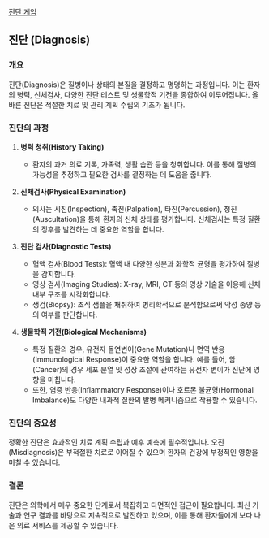 
[진단 게임](jhttps://www.lemonaa.com/diagnosis)
## 진단 (Diagnosis)

### 개요
진단(Diagnosis)은 질병이나 상태의 본질을 결정하고 명명하는 과정입니다. 이는 환자의 병력, 신체검사, 다양한 진단 테스트 및 생물학적 기전을 종합하여 이루어집니다. 올바른 진단은 적절한 치료 및 관리 계획 수립의 기초가 됩니다.

### 진단의 과정

1. **병력 청취(History Taking)**
   - 환자의 과거 의료 기록, 가족력, 생활 습관 등을 청취합니다. 이를 통해 질병의 가능성을 추정하고 필요한 검사를 결정하는 데 도움을 줍니다.
   
2. **신체검사(Physical Examination)**
   - 의사는 시진(Inspection), 촉진(Palpation), 타진(Percussion), 청진(Auscultation)을 통해 환자의 신체 상태를 평가합니다. 신체검사는 특정 질환의 징후를 발견하는 데 중요한 역할을 합니다.

3. **진단 검사(Diagnostic Tests)**
   - 혈액 검사(Blood Tests): 혈액 내 다양한 성분과 화학적 균형을 평가하여 질병을 감지합니다.
   - 영상 검사(Imaging Studies): X-ray, MRI, CT 등의 영상 기술을 이용해 신체 내부 구조를 시각화합니다.
   - 생검(Biopsy): 조직 샘플을 채취하여 병리학적으로 분석함으로써 악성 종양 등의 여부를 판단합니다.

4. **생물학적 기전(Biological Mechanisms)**
   - 특정 질환의 경우, 유전자 돌연변이(Gene Mutation)나 면역 반응(Immunological Response)이 중요한 역할을 합니다. 예를 들어, 암(Cancer)의 경우 세포 분열 및 성장 조절에 관여하는 유전자 변이가 진단에 영향을 미칩니다.
   - 또한, 염증 반응(Inflammatory Response)이나 호르몬 불균형(Hormonal Imbalance)도 다양한 내과적 질환의 발병 메커니즘으로 작용할 수 있습니다.

### 진단의 중요성
정확한 진단은 효과적인 치료 계획 수립과 예후 예측에 필수적입니다. 오진(Misdiagnosis)은 부적절한 치료로 이어질 수 있으며 환자의 건강에 부정적인 영향을 미칠 수 있습니다.

### 결론
진단은 의학에서 매우 중요한 단계로서 복잡하고 다면적인 접근이 필요합니다. 최신 기술과 연구 결과를 바탕으로 지속적으로 발전하고 있으며, 이를 통해 환자들에게 보다 나은 의료 서비스를 제공할 수 있습니다.